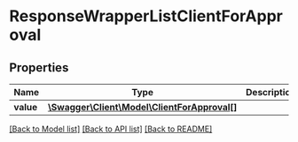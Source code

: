 # ResponseWrapperListClientForApproval

## Properties
Name | Type | Description | Notes
------------ | ------------- | ------------- | -------------
**value** | [**\Swagger\Client\Model\ClientForApproval[]**](ClientForApproval.md) |  | [optional] 

[[Back to Model list]](../README.md#documentation-for-models) [[Back to API list]](../README.md#documentation-for-api-endpoints) [[Back to README]](../README.md)


